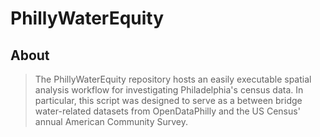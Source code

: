 # PhillyWaterEquity

## About
> The PhillyWaterEquity repository hosts an easily executable spatial analysis workflow for investigating Philadelphia's census data. In particular, this script was designed to serve as a between bridge water-related datasets from OpenDataPhilly and the US Census' annual American Community Survey.

